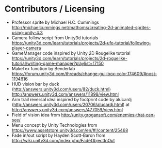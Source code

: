 Contributors / Licensing
========================

* Professor sprite by Michael H.C. Cummings 
  http://michaelcummings.net/mathoms/creating-2d-animated-sprites-using-unity-4.3
* Camera follow script from Unity3d tutorials
  https://unity3d.com/learn/tutorials/projects/2d-ufo-tutorial/following-player-camera
* GameManager code inspired by Unity 2D Rougelike tutorial
  https://unity3d.com/learn/tutorials/projects/2d-roguelike-tutorial/writing-game-manager?playlist=17150
* MakeTex function by Benderlab
  https://forum.unity3d.com/threads/change-gui-box-color.174609/#post-1194616
* HUD vision bar by duck (http://answers.unity3d.com/users/82/duck.html)
  http://answers.unity3d.com/answers/11898/view.html
* Arm trail reversal idea inspired by footprint code by 
  alucardj (http://answers.unity3d.com/users/20706/alucardj.html) at 
  http://answers.unity3d.com/answers/477059/view.html
* Field of vision idea from http://unity.grogansoft.com/enemies-that-can-see/
* Menu concept by Unity Technologies from
  https://www.assetstore.unity3d.com/en/#!/content/25468 
* Fade in/out script by Hayden Scott-Baron from
  http://wiki.unity3d.com/index.php/FadeObjectInOut
